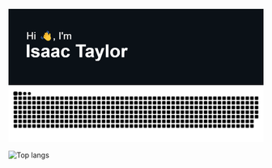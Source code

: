 [![Hi 👋, I'm Isaac](header.png)](https://isaactaylor.xyz)
![github-contributions-snake](https://raw.githubusercontent.com/isaa-ctaylor/isaa-ctaylor/github-contribution-grid-snake/github-snake-dark.svg)

![Top langs](https://github-readme-stats.vercel.app/api/top-langs/?username=isaa-ctaylor&theme=dark&hide_border=true&bg_color=0d1117)

